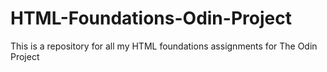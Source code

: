 # HTML-Foundations-Odin-Project
This is a repository for all my HTML foundations assignments 
for The Odin Project
